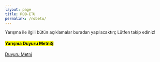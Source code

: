 ```yaml
---
layout: page
title: ROB-ETU
permalink: /robetu/
---
```

Yarışma ile ilgili bütün açıklamalar buradan yapılacaktırç Lütfen takip ediniz!
<h4><mark>Yarışma Duyuru MetniŞ</mark></h4>

<a href="Robotik_yarisma_ilan.pdf">Duyuru Metni</a>